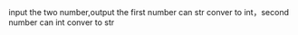 input the two number,output the first number can str conver to int，second number can int conver to str
